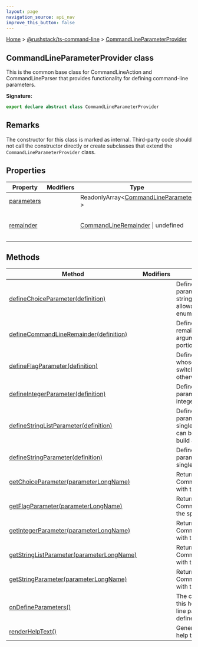 ```yaml
---
layout: page
navigation_source: api_nav
improve_this_button: false
---
```



[Home](./index.md) &gt; [@rushstack/ts-command-line](./ts-command-line.md) &gt; [CommandLineParameterProvider](./ts-command-line.commandlineparameterprovider.md)

## CommandLineParameterProvider class

This is the common base class for CommandLineAction and CommandLineParser that provides functionality for defining command-line parameters.

<b>Signature:</b>

```typescript
export declare abstract class CommandLineParameterProvider
```

## Remarks

The constructor for this class is marked as internal. Third-party code should not call the constructor directly or create subclasses that extend the `CommandLineParameterProvider` class.

## Properties

|  Property | Modifiers | Type | Description |
|  --- | --- | --- | --- |
|  [parameters](./ts-command-line.commandlineparameterprovider.parameters.md) |  | ReadonlyArray&lt;[CommandLineParameter](./ts-command-line.commandlineparameter.md) &gt; | Returns a collection of the parameters that were defined for this object. |
|  [remainder](./ts-command-line.commandlineparameterprovider.remainder.md) |  | [CommandLineRemainder](./ts-command-line.commandlineremainder.md) \| undefined | If [CommandLineParameterProvider.defineCommandLineRemainder()](./ts-command-line.commandlineparameterprovider.definecommandlineremainder.md) was called, this object captures any remaining command line arguments after the recognized portion. |

## Methods

|  Method | Modifiers | Description |
|  --- | --- | --- |
|  [defineChoiceParameter(definition)](./ts-command-line.commandlineparameterprovider.definechoiceparameter.md) |  | Defines a command-line parameter whose value must be a string from a fixed set of allowable choices (similar to an enum). |
|  [defineCommandLineRemainder(definition)](./ts-command-line.commandlineparameterprovider.definecommandlineremainder.md) |  | Defines a rule that captures any remaining command line arguments after the recognized portion. |
|  [defineFlagParameter(definition)](./ts-command-line.commandlineparameterprovider.defineflagparameter.md) |  | Defines a command-line switch whose boolean value is true if the switch is provided, and false otherwise. |
|  [defineIntegerParameter(definition)](./ts-command-line.commandlineparameterprovider.defineintegerparameter.md) |  | Defines a command-line parameter whose argument is an integer. |
|  [defineStringListParameter(definition)](./ts-command-line.commandlineparameterprovider.definestringlistparameter.md) |  | Defines a command-line parameter whose argument is a single text string. The parameter can be specified multiple times to build a list. |
|  [defineStringParameter(definition)](./ts-command-line.commandlineparameterprovider.definestringparameter.md) |  | Defines a command-line parameter whose argument is a single text string. |
|  [getChoiceParameter(parameterLongName)](./ts-command-line.commandlineparameterprovider.getchoiceparameter.md) |  | Returns the CommandLineChoiceParameter with the specified long name. |
|  [getFlagParameter(parameterLongName)](./ts-command-line.commandlineparameterprovider.getflagparameter.md) |  | Returns the CommandLineFlagParameter with the specified long name. |
|  [getIntegerParameter(parameterLongName)](./ts-command-line.commandlineparameterprovider.getintegerparameter.md) |  | Returns the CommandLineIntegerParameter with the specified long name. |
|  [getStringListParameter(parameterLongName)](./ts-command-line.commandlineparameterprovider.getstringlistparameter.md) |  | Returns the CommandLineStringListParameter with the specified long name. |
|  [getStringParameter(parameterLongName)](./ts-command-line.commandlineparameterprovider.getstringparameter.md) |  | Returns the CommandLineStringParameter with the specified long name. |
|  [onDefineParameters()](./ts-command-line.commandlineparameterprovider.ondefineparameters.md) |  | The child class should implement this hook to define its command-line parameters, e.g. by calling defineFlagParameter(). |
|  [renderHelpText()](./ts-command-line.commandlineparameterprovider.renderhelptext.md) |  | Generates the command-line help text. |
